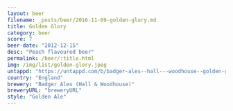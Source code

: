 ```yaml
---
layout: beer
filename: _posts/beer/2016-11-09-golden-glory.md
title: Golden Glory
category: beer
score: 7
beer-date: "2012-12-15"
desc: "Peach flavoured beer"
permalink: /beer/:title.html
img: /img/list/golden-glory.jpeg
untappd: "https://untappd.com/b/badger-ales--hall---woodhouse--golden-glory/16978"
country: "England"
brewery: "Badger Ales (Hall & Woodhouse)"
breweryURL: "breweryURL"
style: "Golden Ale"
---
```

